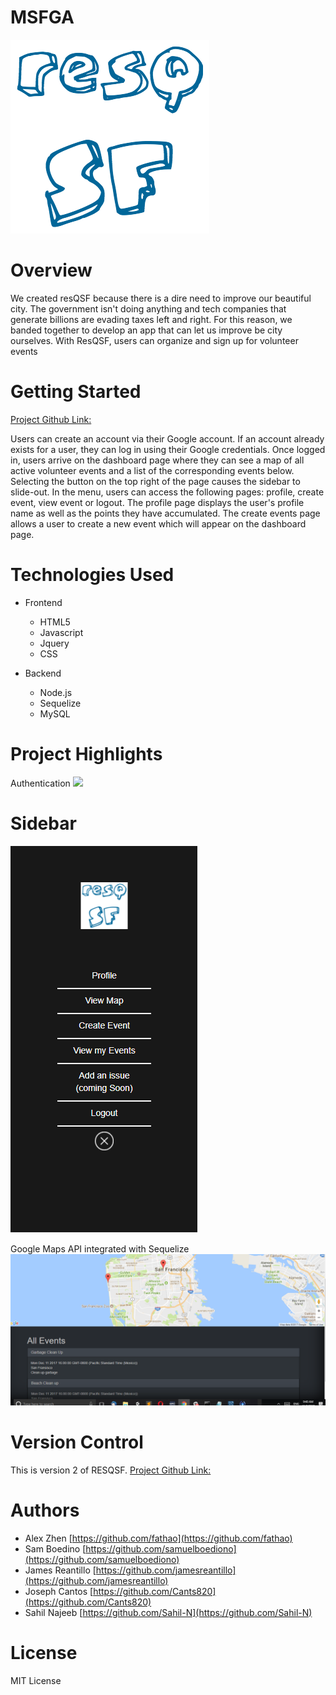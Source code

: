 # MSFGA

<img src="/public/assets/images/resqqssff.png">

# Overview

We created resQSF because there is a dire need to improve our beautiful city. The government isn't doing anything and tech companies that generate billions are evading taxes left and right. For this reason, we banded together to develop an app that can let us improve be city ourselves. With ResQSF, users can organize and sign up for volunteer events

# Getting Started
[Project Github Link:](https://github.com/samuelboediono/MSFGA)

Users can create an account via their Google account. If an account already exists for a user, they can log in using their Google credentials. Once logged in, users arrive on the dashboard page where they can see a map of all active volunteer events and a list of the corresponding events below. Selecting the button on the top right of the page causes the sidebar to slide-out. In the menu, users can access the following pages: profile, create event, view event or logout. The profile page displays the user's profile name as well as the points they have accumulated. The create events page allows a user to create a new event which will appear on the dashboard page.

# Technologies Used
  
  * Frontend
    * HTML5
    * Javascript
    * Jquery
    * CSS
  
  * Backend
    * Node.js 
    * Sequelize
    * MySQL    

# Project Highlights
Authentication
<img src="/public/assets/images/cloudappMSFGA.gif">

# Sidebar

<img src="/public/assets/images/navbar.PNG">

Google Maps API integrated with Sequelize
<img src="/public/assets/images/body.PNG">


# Version Control

This is version 2 of RESQSF. [Project Github Link:](https://github.com/samuelboediono/MSFGA)

# Authors

* Alex Zhen [https://github.com/fathao](https://github.com/fathao)
* Sam Boedino [https://github.com/samuelboediono](https://github.com/samuelboediono)
* James Reantillo [https://github.com/jamesreantillo](https://github.com/jamesreantillo)
* Joseph Cantos [https://github.com/Cants820](https://github.com/Cants820)
* Sahil Najeeb [https://github.com/Sahil-N](https://github.com/Sahil-N)

# License
MIT License
